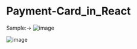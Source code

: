 # Payment-Card_in_React
Sample:->
![image](https://github.com/sk394/Payment-Card_in_React/assets/99689849/fab62834-a2e1-435f-a0c1-ee6dda17f9c3)

![image](https://github.com/sk394/Payment-Card_in_React/assets/99689849/1f575558-a00f-4ba4-834c-34366e7d07d7)


